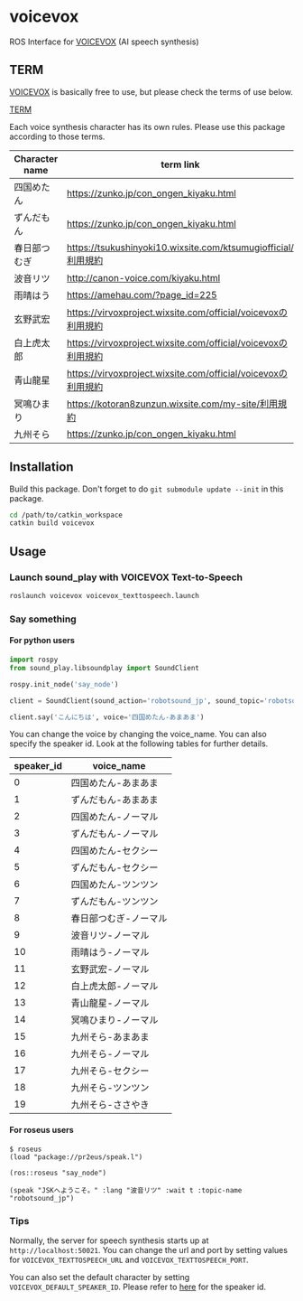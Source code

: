 # voicevox

ROS Interface for [VOICEVOX](https://voicevox.hiroshiba.jp/) (AI speech synthesis)

## TERM

[VOICEVOX](https://voicevox.hiroshiba.jp/) is basically free to use, but please check the terms of use below.

[TERM](https://voicevox.hiroshiba.jp/term)

Each voice synthesis character has its own rules. Please use this package according to those terms.

| Character name  |  term link |
| ---- | ---- |
| 四国めたん | https://zunko.jp/con_ongen_kiyaku.html |
| ずんだもん | https://zunko.jp/con_ongen_kiyaku.html |
| 春日部つむぎ | https://tsukushinyoki10.wixsite.com/ktsumugiofficial/利用規約 |
| 波音リツ | http://canon-voice.com/kiyaku.html |
| 雨晴はう | https://amehau.com/?page_id=225 |
| 玄野武宏 | https://virvoxproject.wixsite.com/official/voicevoxの利用規約 |
| 白上虎太郎 | https://virvoxproject.wixsite.com/official/voicevoxの利用規約 |
| 青山龍星 | https://virvoxproject.wixsite.com/official/voicevoxの利用規約 |
| 冥鳴ひまり | https://kotoran8zunzun.wixsite.com/my-site/利用規約 |
| 九州そら | https://zunko.jp/con_ongen_kiyaku.html |

## Installation

Build this package. Don't forget to do `git submodule update --init` in this package.

```bash
cd /path/to/catkin_workspace
catkin build voicevox
```

## Usage

### Launch sound_play with VOICEVOX Text-to-Speech

```bash
roslaunch voicevox voicevox_texttospeech.launch
```

<a id="saysomething"></a>
### Say something

#### For python users

```python
import rospy
from sound_play.libsoundplay import SoundClient

rospy.init_node('say_node')

client = SoundClient(sound_action='robotsound_jp', sound_topic='robotsound_jp')

client.say('こんにちは', voice='四国めたん-あまあま')
```

You can change the voice by changing the voice_name.
You can also specify the speaker id.
Look at the following tables for further details.

|  speaker_id  |  voice_name  |
| ---- | ---- |
| 0 | 四国めたん-あまあま |
| 1 | ずんだもん-あまあま |
| 2 | 四国めたん-ノーマル |
| 3 | ずんだもん-ノーマル |
| 4 | 四国めたん-セクシー |
| 5 | ずんだもん-セクシー |
| 6 | 四国めたん-ツンツン |
| 7 | ずんだもん-ツンツン |
| 8 | 春日部つむぎ-ノーマル |
| 9 | 波音リツ-ノーマル |
| 10 | 雨晴はう-ノーマル |
| 11 | 玄野武宏-ノーマル |
| 12 | 白上虎太郎-ノーマル |
| 13 | 青山龍星-ノーマル |
| 14 | 冥鳴ひまり-ノーマル |
| 15 | 九州そら-あまあま |
| 16 | 九州そら-ノーマル |
| 17 | 九州そら-セクシー |
| 18 | 九州そら-ツンツン |
| 19 | 九州そら-ささやき |

#### For roseus users

```
$ roseus
(load "package://pr2eus/speak.l")

(ros::roseus "say_node")

(speak "JSKへようこそ。" :lang "波音リツ" :wait t :topic-name "robotsound_jp")
```

### Tips

Normally, the server for speech synthesis starts up at `http://localhost:50021`.
You can change the url and port by setting values for `VOICEVOX_TEXTTOSPEECH_URL` and `VOICEVOX_TEXTTOSPEECH_PORT`.

You can also set the default character by setting `VOICEVOX_DEFAULT_SPEAKER_ID`.
Please refer to [here](#saysomething) for the speaker id.
